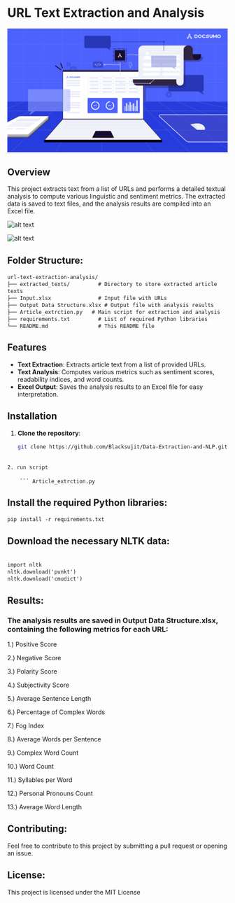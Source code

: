 # URL Text Extraction and Analysis

![alt text](image.png)

## Overview

This project extracts text from a list of URLs and performs a detailed textual analysis to compute various linguistic and sentiment metrics. The extracted data is saved to text files, and the analysis results are compiled into an Excel file.

 ![alt text](https://miro.medium.com/v2/resize:fit:2000/1*zTkAXdkJZXKF6gy-QOtBYQ.gif)


 ![alt text](https://optimizeit.ai/images/solutions/process.gif)

## Folder Structure:

```
url-text-extraction-analysis/
├── extracted_texts/         # Directory to store extracted article texts
├── Input.xlsx               # Input file with URLs
├── Output Data Structure.xlsx # Output file with analysis results
├── Article_extrction.py   # Main script for extraction and analysis
├── requirements.txt         # List of required Python libraries
└── README.md                # This README file

```

## Features

- **Text Extraction**: Extracts article text from a list of provided URLs.
- **Text Analysis**: Computes various metrics such as sentiment scores, readability indices, and word counts.
- **Excel Output**: Saves the analysis results to an Excel file for easy interpretation.

## Installation

1. **Clone the repository**:
   ```bash
   git clone https://github.com/Blacksujit/Data-Extraction-and-NLP.git
```

2. run script 

    ``` Article_extrction.py 
```

## Install the required Python libraries:


```
pip install -r requirements.txt

```

## Download the necessary NLTK data:


```

import nltk
nltk.download('punkt')
nltk.download('cmudict')

```

## Results:

### The analysis results are saved in Output Data Structure.xlsx, containing the following metrics for each URL:

1.) Positive Score

2.) Negative Score

3.) Polarity Score

4.) Subjectivity Score

5.) Average Sentence Length

6.) Percentage of Complex Words

7.) Fog Index

8.) Average Words per Sentence

9.) Complex Word Count

10.) Word Count

11.) Syllables per Word

12.) Personal Pronouns Count

13.) Average Word Length


## Contributing:


Feel free to contribute to this project by submitting a pull request or opening an issue.

## License:


This project is licensed under the MIT License
